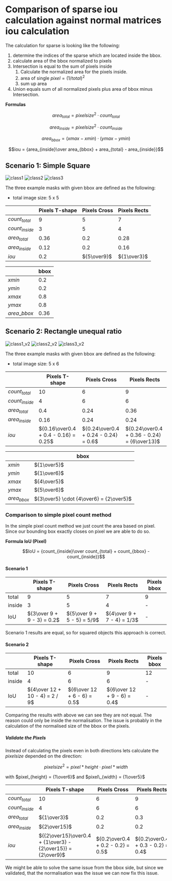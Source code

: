# Comparison of sparse iou calculation against normal matrices iou calculation

The calculation for sparse is looking like the following:

1. determine the indices of the sparse which are located inside the bbox.
2. calculate area of the bbox normalized to pixels
3. Intersection is equal to the sum of pixels inside
   1. Calculate the normalized area for the pixels inside.
   2. area of single $pixel = (1 / total)^2$
   3. sum up area
4. Union equals sum of all normalized pixels plus area of bbox minus Intersection.

**Formulas**

$$area_{total} = pixelsize^2 \cdot count_{total}$$

$$area_{inside} = pixelsize^2 \cdot count_{inside}$$

$$area_{bbox} = (xmax -xmin) \cdot (ymax - ymin)$$

$$iou =  {area_{inside}\over area_{bbox} + area_{total} - area_{inside}}$$

## Scenario 1: Simple Square

![class1](./assets/class1.png)
![class2](./assets/class2.png)
![class3](./assets/class3.png)

The three example masks with given bbox are defined as the following:

- total image size: 5 x 5

|                  | Pixels T-shape | Pixels Cross | Pixels Rects |
| ---------------- | -------------- | ------------ | ------------ |
| $count_{total}$  | 9              | 5            | 7            |
| $count_{inside}$ | 3              | 5            | 4            |
| $area_{total}$   | 0.36           | 0.2          | 0.28         |
| $area_{inside}$  | 0.12           | 0.2          | 0.16         |
| $iou$            | 0.2            | ${5\over9}$  | ${1\over3}$  |

|                | bbox |
| -------------- | ---- |
| $xmin$         | 0.2  |
| $ymin$         | 0.2  |
| $xmax$         | 0.8  |
| $ymax$         | 0.8  |
| $area\_{bbox}$ | 0.36 |

## Scenario 2: Rectangle unequal ratio

![class1_v2](./assets/class1_v2.png)
![class2_v2](./assets/class2_v2.png)
![class3_v2](./assets/class3_v2.png)

The three example masks with given bbox are defined as the following:

- total image size: 5 x 6

|                  | Pixels T-shape                       | Pixels Cross                         | Pixels Rects                                |
| ---------------- | ------------------------------------ | ------------------------------------ | ------------------------------------------- |
| $count_{total}$  | 10                                   | 6                                    | 9                                           |
| $count_{inside}$ | 4                                    | 6                                    | 6                                           |
| $area_{total}$   | 0.4                                  | 0.24                                 | 0.36                                        |
| $area_{inside}$  | 0.16                                 | 0.24                                 | 0.24                                        |
| $iou$            | ${0.16\over0.4 + 0.4 - 0.16} = 0.25$ | ${0.24\over0.4 + 0.24 - 0.24} = 0.6$ | ${0.24\over0.4 + 0.36 - 0.24} = {6\over13}$ |

|               | bbox                                    |
| ------------- | --------------------------------------- |
| $xmin$        | ${1\over5}$                             |
| $ymin$        | ${1\over6}$                             |
| $xmax$        | ${4\over5}$                             |
| $ymax$        | ${5\over6}$                             |
| $area_{bbox}$ | ${3\over5} \cdot {4\over6} = {2\over5}$ |

### Comparison to simple pixel count method

In the simple pixel count method we just count the area based on pixel.
Since our bounding box exactly closes on pixel we are able to do so.

**Formula IoU (Pixel)**

$$IoU = {count_{inside}\over count_{total} + count_{bbox} -  count_{inside}}$$

#### Scenario 1

|        | Pixels T-shape             | Pixels Cross               | Pixels Rects               | Pixels bbox |
| ------ | -------------------------- | -------------------------- | -------------------------- | ----------- |
| total  | 9                          | 5                          | 7                          | 9           |
| inside | 3                          | 5                          | 4                          | -           |
| IoU    | ${3\over 9 + 9 - 3} = 0.2$ | ${5\over 9 + 5 - 5} = 5/9$ | ${4\over 9 + 7 - 4} = 1/3$ | -           |

Scenario 1 results are equal, so for squared objects this approach is correct.

#### Scenario 2

|        | Pixels T-shape                 | Pixels Cross                | Pixels Rects                | Pixels bbox |
| ------ | ------------------------------ | --------------------------- | --------------------------- | ----------- |
| total  | 10                             | 6                           | 9                           | 12          |
| inside | 4                              | 6                           | 6                           | -           |
| IoU    | ${4\over 12 + 10 - 4} = 2 / 9$ | ${6\over 12 + 6 - 6} = 0.5$ | ${6\over 12 + 9 - 6} = 0.4$ | -           |

Comparing the results with above we can see they are not equal.
The reason could only be inside the normalisation.
The issue is probably in the calculation of the normalised size of the bbox or the pixels.

##### Validate the Pixels

Instead of calculating the pixels even in both directions lets calculate the $pixelsize$ depended on the direction:

$$ pixelsize^2 = pixel*{height} \cdot pixel*{width}$$

with $pixel_{height} = {1\over6}$ and $pixel\_{width} = {1\over5}$

|                  | Pixels T-shape                                              | Pixels Cross                      | Pixels Rects                      |
| ---------------- | ----------------------------------------------------------- | --------------------------------- | --------------------------------- |
| $count_{total}$  | 10                                                          | 6                                 | 9                                 |
| $count_{inside}$ | 4                                                           | 6                                 | 6                                 |
| $area_{total}$   | ${1\over3}$                                                 | 0.2                               | 0.3                               |
| $area_{inside}$  | ${2\over15}$                                                | 0.2                               | 0.2                               |
| $iou$            | ${{2\over15}\over0.4 + {1\over3} - {2\over15}} = {2\over9}$ | ${0.2\over0.4 + 0.2 - 0.2} = 0.5$ | ${0.2\over0.4 + 0.3 - 0.2} = 0.4$ |

We might be able to solve the same issue from the bbox side, but since we validated, that the normalisation was the issue we can now fix this issue.
